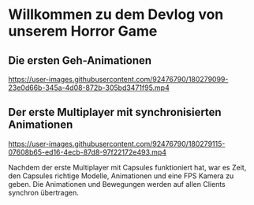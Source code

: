 # Willkommen zu dem Devlog von unserem Horror Game

## Die ersten Geh-Animationen
https://user-images.githubusercontent.com/92476790/180279099-23e0d66b-345a-4d08-872b-305bd3471f95.mp4
## Der erste Multiplayer mit synchronisierten Animationen
https://user-images.githubusercontent.com/92476790/180279115-07608b65-ed16-4ecb-87d8-97f22172e493.mp4

Nachdem der erste Multiplayer mit Capsules funktioniert hat, war es Zeit, den Capsules richtige Modelle, Animationen und eine FPS Kamera zu geben. Die Animationen und Bewegungen werden auf allen Clients synchron übertragen.

